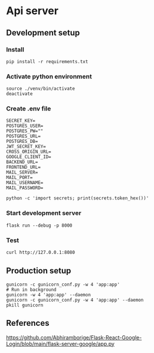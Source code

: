 # Api server

## Development setup

### Install
```
pip install -r requirements.txt
```

### Activate python environment

```
source ./venv/bin/activate
deactivate
```

### Create .env file
```
SECRET_KEY=
POSTGRES_USER=
POSTGRES_PW=""
POSTGRES_URL=
POSTGRES_DB=
JWT_SECRET_KEY=
CROSS_ORIGIN_URL=
GOOGLE_CLIENT_ID=
BACKEND_URL=
FRONTEND_URL=
MAIL_SERVER=
MAIL_PORT=
MAIL_USERNAME=
MAIL_PASSWORD=
```

```
python -c 'import secrets; print(secrets.token_hex())'
```

### Start development server
```
flask run --debug -p 8000
```

### Test

```bash
curl http://127.0.0.1:8080
```

### 

## Production setup
```
gunicorn -c gunicorn_conf.py -w 4 'app:app'
# Run in background
gunicorn -w 4 'app:app' --daemon
gunicorn -c gunicorn_conf.py -w 4 'app:app' --daemon
pkill gunicorn
```

## References
https://github.com/Abhiramborige/Flask-React-Google-Login/blob/main/flask-server-google/app.py
